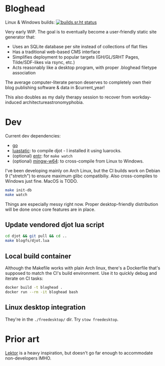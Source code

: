 # Bloghead

Linux & Windows builds: [![builds.sr.ht status](https://builds.sr.ht/~nhanb/bloghead/commits/master/.build.yml.svg)](https://builds.sr.ht/~nhanb/bloghead/commits/master/.build.yml?)

Very early WIP.
The goal is to eventually become a user-friendly static site generator that:

- Uses an SQLite database per site instead of collections of flat files
- Has a traditional web-based CMS interface
- Simplifies deployment to popular targets (GH/GL/SRHT Pages, Tilde/SDF-likes via rsync, etc.)
- Acts reasonably like a desktop program, with proper .bloghead filetype association

The average computer-literate person deserves to completely own their blog
publishing software & data in $current_year!

This also doubles as my daily therapy session to recover from workday-induced
architectureastronomyphobia.

# Dev

Current dev dependencies:

- [go](https://go.dev/)
- [luastatic](https://github.com/ers35/luastatic): to compile djot - I installed it using luarocks.
- (optional) [entr](https://eradman.com/entrproject/): for `make watch`
- (optional) [mingw-w64](https://archlinux.org/groups/x86_64/mingw-w64/): to
  cross-compile from Linux to Windows.

I've been developing mainly on Arch Linux, but the CI builds work on Debian 9
("stretch") to ensure maximum glibc compatibiliy. Also cross-compiles to
Windows just fine. MacOS is TODO.

```sh
make init-db
make watch
```

Things are especially messy right now. Proper desktop-friendly distribution
will be done once core features are in place.

## Update vendored djot lua script

```sh
cd djot && git pull && cd ..
make blogfs/djot.lua
```

## Local build container

Although the Makefile works with plain Arch linux, there's a Dockerfile that's
supposed to match the CI's build environment. Use it to quickly debug and
iterate on CI tasks:

```sh
docker build -t bloghead .
docker run --rm -it bloghead bash
```

## Linux desktop integration

They're in the `./freedesktop/` dir. Try `stow freedesktop`.

# Prior art

[Lektor](https://www.getlektor.com/) is a heavy inspiration, but doesn't go far
enough to accommodate non-developers IMHO.
